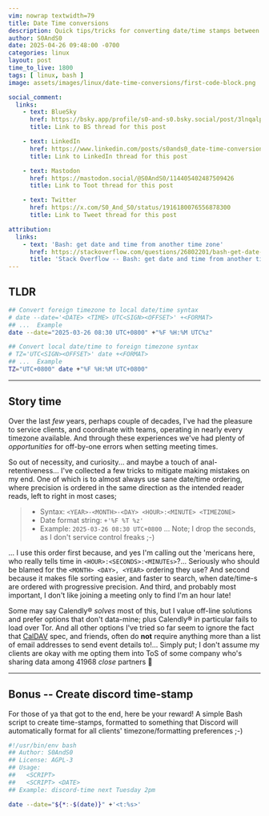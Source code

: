 ```yaml
---
vim: nowrap textwidth=79
title: Date Time conversions
description: Quick tips/tricks for converting date/time stamps between timezones
author: S0AndS0
date: 2025-04-26 09:48:00 -0700
categories: linux
layout: post
time_to_live: 1800
tags: [ linux, bash ]
image: assets/images/linux/date-time-conversions/first-code-block.png

social_comment:
  links:
    - text: BlueSky
      href: https://bsky.app/profile/s0-and-s0.bsky.social/post/3lnqalpjxss2r
      title: Link to BS thread for this post

    - text: LinkedIn
      href: https://www.linkedin.com/posts/s0ands0_date-time-conversions-activity-7321945751423447040-cCnb
      title: Link to LinkedIn thread for this post

    - text: Mastodon
      href: https://mastodon.social/@S0AndS0/114405402487509426
      title: Link to Toot thread for this post

    - text: Twitter
      href: https://x.com/S0_And_S0/status/1916180076556878300
      title: Link to Tweet thread for this post

attribution:
  links:
    - text: 'Bash: get date and time from another time zone'
      href: https://stackoverflow.com/questions/26802201/bash-get-date-and-time-from-another-time-zone
      title: 'Stack Overflow -- Bash: get date and time from another time zone'
---
```



## TLDR


```bash
## Convert foreign timezone to local date/time syntax
# date --date='<DATE> <TIME> UTC<SIGN><OFFSET>' +<FORMAT>
## ...  Example
date --date="2025-03-26 08:30 UTC+0800" +"%F %H:%M UTC%z"

## Convert local date/time to foreign timezone syntax
# TZ='UTC<SIGN><OFFSET>' date +<FORMAT>
## ...  Example
TZ="UTC+0800" date +"%F %H:%M UTC+0800"
```

______


## Story time


Over the last _few_ years, perhaps couple of decades, I've had the pleasure to
service clients, and coordinate with teams, operating in nearly every timezone
available.  And through these experiences we've had plenty of _opportunities_
for off-by-one errors when setting meeting times.

So out of necessity, and curiosity...  and maybe a touch of
anal-retentiveness... I've collected a few tricks to mitigate making mistakes
on my end.  One of which is to almost always use sane date/time ordering, where
precision is ordered in the same direction as the intended reader reads, left
to right in most cases;

> - Syntax: `<YEAR>-<MONTH>-<DAY> <HOUR>:<MINUTE> <TIMEZONE>`
> - Date format string: `+'%F %T %z'`
> - Example: `2025-03-26 08:30 UTC+0800` ... Note; I drop the seconds, as I
>   don't service control freaks ;-)

...  I use this order first because, and yes I'm calling out the 'mericans
here, who really tells time in `<HOUR>:<SECONDS>:<MINUTEs>`?...  Seriously who
should be blamed for the `<MONTH> <DAY>, <YEAR>` ordering they use?  And second
because it makes file sorting easier, and faster to search, when date/time-s
are ordered with progressive precision.  And third, and probably most
important, I don't like joining a meeting only to find I'm an hour late!

Some may say Calendly® _solves_ most of this, but I value off-line solutions
and prefer options that don't data-mine; plus Calendly® in particular fails
to load over Tor.  And all other options I've tried so far seem to ignore the
fact that [CalDAV](https://en.wikipedia.org/wiki/CalDAV) spec, and friends,
often do **not** require anything more than a list of email addresses to send
event details to!...  Simply put; I don't assume my clients are okay with me
opting them into ToS of some company who's sharing data among 41968 _close_
partners 🤮


______


## Bonus -- Create discord time-stamp


For those of ya that got to the end, here be your reward!  A simple Bash script
to create time-stamps, formatted to something that Discord will automatically
format for all clients' timezone/formatting preferences ;-)

```bash
#!/usr/bin/env bash
## Author: S0AndS0
## License: AGPL-3
## Usage:
##   <SCRIPT>
##   <SCRIPT> <DATE>
## Example: discord-time next Tuesday 2pm

date --date="${*:-$(date)}" +'<t:%s>'
```

